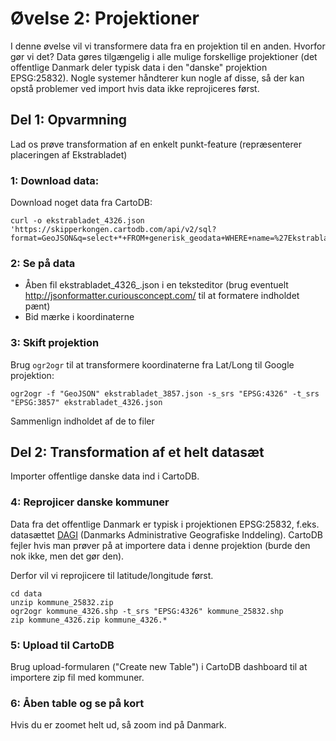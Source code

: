 # Øvelse 2: Projektioner

I denne øvelse vil vi transformere data fra en projektion til en anden. Hvorfor gør vi det? Data gøres tilgængelig i alle mulige forskellige projektioner (det offentlige Danmark deler typisk data i den "danske" projektion EPSG:25832). Nogle systemer håndterer kun nogle af  disse, så der kan opstå problemer ved import hvis data ikke reprojiceres først.

## Del 1: Opvarmning

Lad os prøve transformation af en enkelt punkt-feature (repræsenterer placeringen af Ekstrabladet)

### 1: Download data: 

Download noget data fra CartoDB:

```
curl -o ekstrabladet_4326.json 'https://skipperkongen.cartodb.com/api/v2/sql?format=GeoJSON&q=select+*+FROM+generisk_geodata+WHERE+name=%27Ekstrabladet%27'
```

### 2: Se på data

* Åben fil ekstrabladet_4326_.json i en teksteditor (brug eventuelt http://jsonformatter.curiousconcept.com/ til at formatere indholdet pænt)
* Bid mærke i koordinaterne

### 3: Skift projektion

Brug `ogr2ogr` til at transformere koordinaterne fra Lat/Long til Google projektion:

```
ogr2ogr -f "GeoJSON" ekstrabladet_3857.json -s_srs "EPSG:4326" -t_srs "EPSG:3857" ekstrabladet_4326.json 
```

Sammenlign indholdet af de to filer

## Del 2: Transformation af et helt datasæt

Importer offentlige danske data ind i CartoDB.

### 4: Reprojicer danske kommuner

Data fra det offentlige Danmark er typisk i projektionen EPSG:25832, f.eks. datasættet [DAGI](http://download.kortforsyningen.dk/content/danmarks-administrative-geografiske-inddeling-1500000) (Danmarks Administrative Geografiske Inddeling). CartoDB fejler hvis man prøver på at importere data i denne projektion (burde den nok ikke, men det gør den).

Derfor vil vi reprojicere til latitude/longitude først.

```
cd data
unzip kommune_25832.zip
ogr2ogr kommune_4326.shp -t_srs "EPSG:4326" kommune_25832.shp
zip kommune_4326.zip kommune_4326.*
```

### 5: Upload til CartoDB

Brug upload-formularen ("Create new Table") i CartoDB dashboard til at importere zip fil med kommuner.

### 6: Åben table og se på kort

Hvis du er zoomet helt ud, så zoom ind på Danmark.
